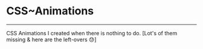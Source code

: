 # CSS~Animations
---

CSS Animations I created when there is nothing to do.
[Lot's of them missing & here are the left-overs 😓]
